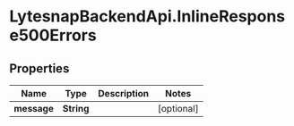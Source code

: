 # LytesnapBackendApi.InlineResponse500Errors

## Properties

Name | Type | Description | Notes
------------ | ------------- | ------------- | -------------
**message** | **String** |  | [optional] 


